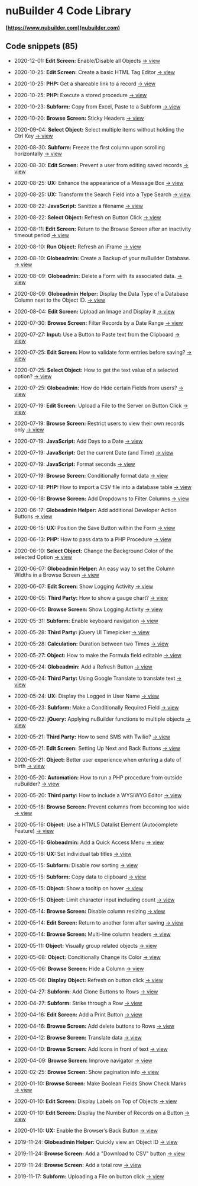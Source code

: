 # nuBuilder 4 Code Library

#### [https://www.nubuilder.com](nubuilder.com)


## Code snippets (85)

* 2020-12-01: <b>Edit Screen:</b> Enable/Disable all Objects [→ view](codelib/edit_screen_disable_all_objects)

* 2020-10-25: <b>Edit Screen:</b> Create a basic HTML Tag Editor [→ view](codelib/edit_screen_html_tag_editor)

* 2020-10-25: <b>PHP:</b> Get a shareable link to a record [→ view](codelib/php_retrieve_url_of_record)

* 2020-10-25: <b>PHP:</b> Execute a stored procedure [→ view](codelib/php_call_stored_procedure)

* 2020-10-23: <b>Subform:</b> Copy from Excel, Paste to a Subform [→ view](codelib/subform_paste_from_excel)

* 2020-10-20: <b>Browse Screen:</b> Sticky Headers [→ view](codelib/browse_sticky_headers)

* 2020-09-04: <b>Select Object:</b> Select multiple items without holding the Ctrl Key [→ view](codelib/object_select_multiple_without_ctrl_key)

* 2020-08-30: <b>Subform:</b> Freeze the first column upon scrolling horizontally [→ view](codelib/subform_freeze_column)

* 2020-08-30: <b>Edit Screen:</b> Prevent a user from editing saved records [→ view](codelib/edit_prevent_editing_saved_records)

* 2020-08-25: <b>UX:</b> Enhance the appearance of a Message Box [→ view](codelib/ux_enhanced_message_box)

* 2020-08-25: <b>UX:</b> Transform the Search Field into a Type Search [→ view](codelib/ux_improve_search_field)

* 2020-08-22: <b>JavaScript:</b> Sanitize a filename [→ view](codelib/javascript_sanitize_filename)

* 2020-08-22: <b>Select Object:</b> Refresh on Button Click [→ view](codelib/object_select_refresh)

* 2020-08-11: <b>Edit Screen:</b> Return to the Browse Screen after an inactivity timeout period [→ view](codelib/edit_return_to_browse_after_timeout)

* 2020-08-10: <b>Run Object:</b> Refresh an iFrame [→ view](codelib/object_run_refresh)

* 2020-08-10: <b>Globeadmin:</b> Create a Backup of your nuBuilder Database.  [→ view](codelib/globeadmin_create_backup)

* 2020-08-09: <b>Globeadmin:</b> Delete a Form with its associated data.  [→ view](codelib/globeadmin_delete_form_and_data)

* 2020-08-09: <b>Globeadmin Helper:</b> Display the Data Type of a Database Column next to the Object ID. [→ view](codelib/globeadmin_display_data_type)

* 2020-08-04: <b>Edit Screen:</b> Upload an Image and Display it [→ view](codelib/edit_upload_display_image)

* 2020-07-30: <b>Browse Screen:</b> Filter Records by a Date Range [→ view](codelib/browse_filter_dates)

* 2020-07-27: <b>Input:</b> Use a Button to Paste text from the Clipboard [→ view](codelib/input_paste_text_from_clipboard)

* 2020-07-25: <b>Edit Screen:</b> How to validate form entries before saving? [→ view](codelib/edit_form_validation)

* 2020-07-25: <b>Select Object:</b> How to get the text value of a selected option? [→ view](codelib/object_select_selected_text)

* 2020-07-25: <b>Globeadmin:</b> How do Hide certain Fields from users? [→ view](codelib/globeadmin_hide_fields_from_users)

* 2020-07-19: <b>Edit Screen:</b> Upload a File to the Server on Button Click [→ view](codelib/edit_upload_file)

* 2020-07-19: <b>Browse Screen:</b> Restrict users to view their own records only [→ view](codelib/browse_limit_users_to_own_data)

* 2020-07-19: <b>JavaScript:</b> Add Days to a Date [→ view](codelib/javascript_add_days)

* 2020-07-19: <b>JavaScript:</b> Get the current Date (and Time) [→ view](codelib/javascript_get_date_time)

* 2020-07-19: <b>JavaScript:</b> Format seconds [→ view](codelib/javascript_format_seconds)

* 2020-07-19: <b>Browse Screen:</b> Conditionally format data [→ view](codelib/browse_conditional_formatting)

* 2020-07-18: <b>PHP:</b> How to import a CSV file into a database table [→ view](codelib/php_import_csv_to_table)

* 2020-06-18: <b>Browse Screen:</b> Add Dropdowns to Filter Columns [→ view](codelib/browse_add_filter_dropdowns)

* 2020-06-17: <b>Globeadmin Helper:</b> Add additional Developer Action Buttons [→ view](codelib/globeadmin_dev_buttons)

* 2020-06-15: <b>UX:</b> Position the Save Button within the Form [→ view](codelib/ux_position_the_save_button)

* 2020-06-13: <b>PHP:</b> How to pass data to a PHP Procedure [→ view](codelib/php_procedure_pass_data)

* 2020-06-10: <b>Select Object:</b> Change the Background Color of the selected Option [→ view](codelib/object_select_change_color)

* 2020-06-07: <b>Globeadmin Helper:</b> An easy way to set the Column Widths in a Browse Screen [→ view](codelib/globeadmin_set_column_widths)

* 2020-06-07: <b>Edit Screen:</b> Show Logging Activity [→ view](codelib/edit_show_logging_activity)

* 2020-06-05: <b>Third Party:</b> How to show a gauge chart? [→ view](codelib/third_party_gauge_chart)

* 2020-06-05: <b>Browse Screen:</b> Show Logging Activity [→ view](codelib/browse_show_logging_activity)

* 2020-05-31: <b>Subform:</b> Enable keyboard navigation [→ view](codelib/subform_keyboard_navigation)

* 2020-05-28: <b>Third Party:</b> jQuery UI Timepicker [→ view](codelib/third_party_timepicker)

* 2020-05-28: <b>Calculation:</b> Duration between two Times [→ view](codelib/time_calculation_time_difference)

* 2020-05-27: <b>Object:</b> How to make the Formula field editable [→ view](codelib/object_calc_formula_not_readonly)

* 2020-05-24: <b>Globeadmin:</b> Add a Refresh Button [→ view](codelib/globeadmin_add_refresh_button)

* 2020-05-24: <b>Third Party:</b> Using Google Translate to translate text [→ view](codelib/third_party_google_translate)

* 2020-05-24: <b>UX:</b> Display the Logged in User Name [→ view](codelib/ux_display_user_name)

* 2020-05-23: <b>Subform: </b> Make a Conditionally Required Field [→ view](codelib/suform_conditionally_required_fields)

* 2020-05-22: <b>jQuery:</b> Applying nuBuilder functions to multiple objects [→ view](codelib/jquery_apply_functions_to_multiple_objects)

* 2020-05-21: <b>Third Party:</b> How to send SMS with Twilio? [→ view](codelib/third_party_send_sms)

* 2020-05-21: <b>Edit Screen:</b> Setting Up Next and Back Buttons [→ view](codelib/edit_record_navigator)

* 2020-05-21: <b>Object:</b> Better user experience when entering a date of birth [→ view](codelib/object_enter_date_of_birth)

* 2020-05-20: <b>Automation:</b> How to run a PHP procedure from outside nuBuilder? [→ view](codelib/automation_call_procedure_externally)

* 2020-05-20: <b>Third party:</b> How to include a WYSIWYG Editor [→ view](codelib/third_party_wysiwyg_trumbowyg)

* 2020-05-18: <b>Browse Screen:</b> Prevent columns from becoming too wide [→ view](codelib/browse_no_column_stretching)

* 2020-05-16: <b>Object:</b> Use a HTML5 Datalist Element (Autocomplete Feature) [→ view](codelib/object_create_datalist)

* 2020-05-16: <b>Globeadmin:</b> Add a Quick Access Menu [→ view](codelib/globeadmin_quick_access_menu)

* 2020-05-16: <b>UX: </b> Set individual tab titles [→ view](codelib/usability_set_tab_titles)

* 2020-05-15: <b>Subform:</b> Disable row sorting [→ view](codelib/subform_disable_sorting)

* 2020-05-15: <b>Subform:</b> Copy data to clipboard [→ view](codelib/subform_copy_to_clipboard)

* 2020-05-15: <b>Object:</b> Show a tooltip on hover [→ view](codelib/object_show_tooltip)

* 2020-05-15: <b>Object:</b> Limit character input including count [→ view](codelib/object_limit_characters)

* 2020-05-14: <b>Browse Screen:</b> Disable column resizing [→ view](codelib/browse_prevent_column_resize)

* 2020-05-14: <b>Edit Screen:</b> Return to another form after saving [→ view](codelib/edit_goto_previous_breadcrumb)

* 2020-05-14: <b>Browse Screen:</b> Multi-line column headers [→ view](codelib/browse_multiline_title)

* 2020-05-11: <b>Object:</b> Visually group related objects [→ view](codelib/object_visually_group)

* 2020-05-08: <b>Object:</b> Conditionally Change its Color [→ view](codelib/object_change_color)

* 2020-05-06: <b>Browse Screen:</b> </b> Hide a Column [→ view](codelib/browse_hide_column)

* 2020-05-06: <b>Display Object:</b></b>  Refresh on button click [→ view](codelib/display_object_refresh)

* 2020-04-27: <b>Subform:</b> Add Clone Buttons to Rows [→ view](codelib/subform_add_clone_button)

* 2020-04-27: <b>Subform:</b> Strike through a Row [→ view](codelib/subform_row_strike_through)

* 2020-04-16: <b>Edit Screen:</b> Add a Print Button [→ view](codelib/edit_add_print_button)

* 2020-04-16: <b>Browse Screen:</b> Add delete buttons to Rows [→ view](codelib/browse_add_delete_buttons)

* 2020-04-12: <b>Browse Screen:</b> Translate data [→ view](codelib/browse_translate_data)

* 2020-04-10: <b>Browse Screen:</b> Add Icons in front of text [→ view](codelib/browse_add_icon)

* 2020-04-09: <b>Browse Screen:</b> Improve navigator [→ view](codelib/browse_improve_navigator)

* 2020-02-25: <b>Browse Screen:</b> Show pagination info [→ view](codelib/browse_show_pagination_info)

* 2020-01-10: <b>Browse Screen:</b> Make Boolean Fields Show Check Marks [→ view](codelib/browse_show_check_marks)

* 2020-01-10: <b>Edit Screen:</b> Display Labels on Top of Objects [→ view](codelib/labels_display_on_top)

* 2020-01-10: <b>Edit Screen:</b> Display the Number of Records on a Button [→ view](codelib/button_display_number_of_records)

* 2020-01-10: <b>UX:</b> Enable the Browser’s Back Button [→ view](codelib/enable_back_button)

* 2019-11-24: <b>Globeadmin Helper:</b> Quickly view an Object ID [→ view](codelib/globeadmin_view_object_id)

* 2019-11-24: <b>Browse Screen:</b> Add a "Download to CSV" button [→ view](codelib/browse_download_to_csv)

* 2019-11-24: <b>Browse Screen:</b> Add a total row [→ view](codelib/browse_total_rows)

* 2019-11-17: <b>Subform:</b> Uploading a File on button click [→ view](codelib/upload_file_subform)

